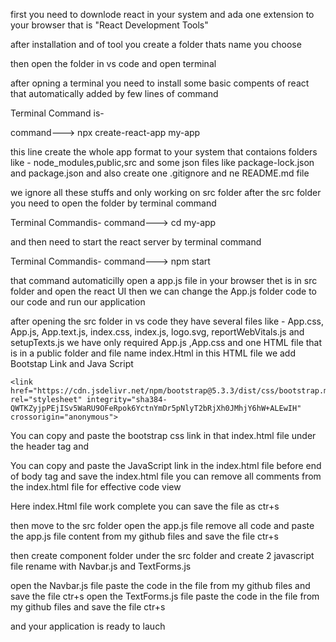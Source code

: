 first you need to downlode react in your system and ada one extension to your browser that is "React Development Tools"

after installation and of tool you create a folder thats name you choose 

then open the folder in vs code and open terminal 

after opning a terminal you need to install some basic compents of react that automatically added by few lines of command 

Terminal Command is-

command--->   npx create-react-app my-app

this line create the whole app format to your system that contaions folders 
like - node_modules,public,src and some json files like package-lock.json and package.json
and also  create one .gitignore and ne README.md file 

we ignore all these stuffs and only working on src folder
after the src folder you need to open the folder by terminal command

Terminal Commandis-
command--->   cd my-app

and then need to start the react server by terminal command

Terminal Commandis-
command--->   npm start

that command automaticilly open a app.js file in your browser thet is in src folder and open the react UI then we can change the App.js folder code to our code and run our application 

after opening the src folder in vs code they have several files like - App.css, App.js, App.text.js, index.css, index.js, logo.svg, reportWebVitals.js and setupTexts.js
we have only required App.js ,App.css and one HTML file that is in a public folder and file name index.Html
 in this HTML file we add Bootstap Link and Java Script 
 
 <!--Bootstrap Css-->
    <link href="https://cdn.jsdelivr.net/npm/bootstrap@5.3.3/dist/css/bootstrap.min.css" rel="stylesheet" integrity="sha384-QWTKZyjpPEjISv5WaRU9OFeRpok6YctnYmDr5pNlyT2bRjXh0JMhjY6hW+ALEwIH" crossorigin="anonymous">
 
 You can copy and paste the bootstrap css link in that index.html file under the header tag and
 
 <script src="https://cdn.jsdelivr.net/npm/bootstrap@5.3.3/dist/js/bootstrap.bundle.min.js" integrity="sha384-YvpcrYf0tY3lHB60NNkmXc5s9fDVZLESaAA55NDzOxhy9GkcIdslK1eN7N6jIeHz" crossorigin="anonymous"></script>
    
You can copy and paste the JavaScript link in the index.html file before end of body tag and save the index.html file 
you can remove all comments from the index.html file for effective code view

Here index.Html file work complete you can save the file as ctr+s

then move to the src folder
open the app.js file remove all code and paste the app.js file content from my github files and save the file ctr+s

then create component folder under the src folder and create 2 javascript file rename with Navbar.js and TextForms.js

open the Navbar.js file paste the code in the file from my github files and save the file ctr+s
open the TextForms.js file paste the code in the file from my github files and save the file ctr+s

and your application is ready to lauch 
